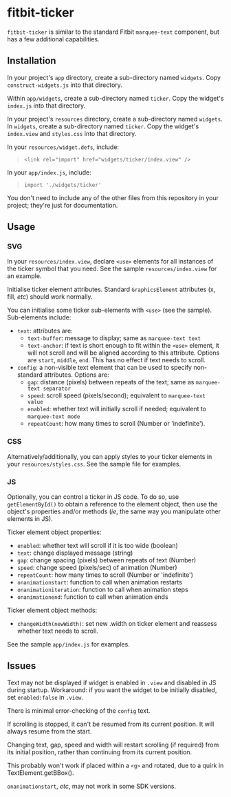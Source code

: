 # fitbit-ticker

`fitbit-ticker` is similar to the standard Fitbit `marquee-text` component, but has a few additional capabilities.

## Installation

In your project's `app` directory, create a sub-directory named `widgets`. Copy `construct-widgets.js` into that directory.

Within `app/widgets`, create a sub-directory named `ticker`. Copy the widget's `index.js` into that directory.

In your project's `resources` directory, create a sub-directory named `widgets`. In `widgets`, create a sub-directory named `ticker`. Copy the widget's `index.view` and `styles.css` into that directory.

In your `resources/widget.defs`, include:

> `<link rel="import" href="widgets/ticker/index.view" />`

In your `app/index.js`, include:
> `import './widgets/ticker'`

You don't need to include any of the other files from this repository in your project; they're just for documentation.

## Usage

### SVG

In your `resources/index.view`, declare `<use>` elements for all instances of the ticker symbol that you need. See the sample `resources/index.view` for an example.

Initialise ticker element attributes. Standard `GraphicsElement` attributes (x, fill, *etc*) should work normally.

You can initialise some ticker sub-elements with `<use>` (see the sample). Sub-elements include:

* `text`: attributes are:
  * `text-buffer`: message to display; same as `marquee-text text`
  * `text-anchor`: if text is short enough to fit within the `<use>` element, it will not scroll and will be aligned according to this attribute. Options are `start`, `middle`, `end`. This has no effect if text needs to scroll.
* `config`: a non-visible text element that can be used to specify non-standard attributes. Options are:
  * `gap`: distance (pixels) between repeats of the text; same as `marquee-text separator`
  * `speed`: scroll speed (pixels/second); equivalent to `marquee-text value`
  * `enabled`: whether text will initially scroll if needed; equivalent to `marquee-text mode`
  * `repeatCount`: how many times to scroll (Number or 'indefinite').

### CSS

Alternatively/additionally, you can apply styles to your ticker elements in your `resources/styles.css`. See the sample file for examples.

### JS

Optionally, you can control a ticker in JS code. To do so, use `getElementById()` to obtain a reference to the element object, then use the object's properties and/or methods (*ie*, the same way you manipulate other elements in JS).

Ticker element object properties:

* `enabled`: whether text will scroll if it is too wide (boolean)
* `text`: change displayed message (string)
* `gap`: change spacing (pixels) between repeats of text (Number)
* `speed`: change speed (pixels/sec) of animation (Number)
* `repeatCount`: how many times to scroll (Number or 'indefinite')
* `onanimationstart`: function to call when animation restarts
* `onanimationiteration`: function to call when animation steps
* `onanimationend`: function to call when animation ends

Ticker element object methods:

* `changeWidth(newWidth)`: set new .width on ticker element and reassess whether text needs to scroll.

See the sample `app/index.js` for examples.

## Issues

Text may not be displayed if widget is enabled in `.view` and disabled in JS during startup. Workaround: if you want the widget to be initially disabled, set `enabled:false` in `.view`.

There is minimal error-checking of the `config` text.

If scrolling is stopped, it can't be resumed from its current position. It will always resume from the start.

Changing text, gap, speed and width will restart scrolling (if required) from its initial position, rather than continuing from its current position.

This probably won't work if placed within a `<g>` and rotated, due to a quirk in TextElement.getBBox().

`onanimationstart`, *etc*, may not work in some SDK versions.